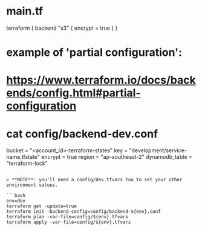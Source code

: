 # main.tf
terraform {
  backend "s3" {
    encrypt = true
  }
}

# example of 'partial configuration':
# https://www.terraform.io/docs/backends/config.html#partial-configuration
#
# cat config/backend-dev.conf
bucket  = "<account_id>-terraform-states"
key     = "development/service-name.tfstate"
encrypt = true
region  = "ap-southeast-2"
dynamodb_table = "terraform-lock"
```

> **NOTE**: you'll need a config/dev.tfvars too to set your other environment values.

```bash
env=dev
terraform get -update=true
terraform init -backend-config=config/backend-${env}.conf
terraform plan -var-file=config/${env}.tfvars
terraform apply -var-file=config/${env}.tfvars
```

